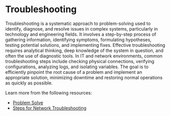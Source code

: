 # Troubleshooting

Troubleshooting is a systematic approach to problem-solving used to identify, diagnose, and resolve issues in complex systems, particularly in technology and engineering fields. It involves a step-by-step process of gathering information, identifying symptoms, formulating hypotheses, testing potential solutions, and implementing fixes. Effective troubleshooting requires analytical thinking, deep knowledge of the system in question, and often the use of diagnostic tools. In IT and network environments, common troubleshooting steps include checking physical connections, verifying configurations, analyzing logs, and isolating variables. The goal is to efficiently pinpoint the root cause of a problem and implement an appropriate solution, minimizing downtime and restoring normal operations as quickly as possible.

Learn more from the following resources:

- [Problem Solve](https://www.techtarget.com/searchsecurity/info/problemsolve)
- [Steps for Network Troubleshooting](https://www.youtube.com/watch?v=1i3XdhC2ZAs)